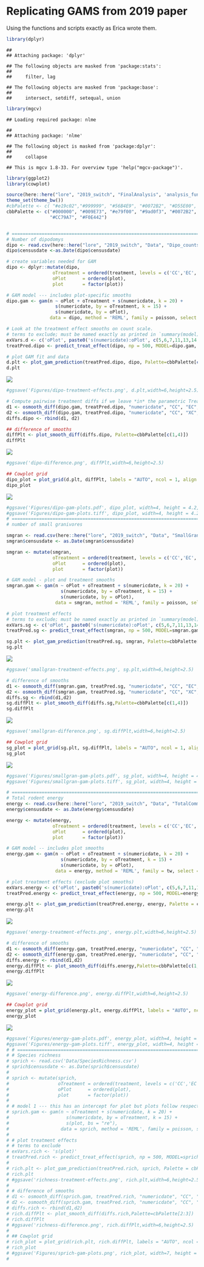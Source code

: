Replicating GAMS from 2019 paper
================

Using the functions and scripts exactly as Erica wrote them.

``` r
library(dplyr)
```

    ## 
    ## Attaching package: 'dplyr'

    ## The following objects are masked from 'package:stats':
    ## 
    ##     filter, lag

    ## The following objects are masked from 'package:base':
    ## 
    ##     intersect, setdiff, setequal, union

``` r
library(mgcv)
```

    ## Loading required package: nlme

    ## 
    ## Attaching package: 'nlme'

    ## The following object is masked from 'package:dplyr':
    ## 
    ##     collapse

    ## This is mgcv 1.8-33. For overview type 'help("mgcv-package")'.

``` r
library(ggplot2)
library(cowplot)

source(here::here("lore", "2019_switch", "FinalAnalysis", 'analysis_functions.R'))
theme_set(theme_bw())
#cbPalette <- c( "#e19c02","#999999", "#56B4E9", "#0072B2", "#D55E00", "#F0E442", "#009E73", "#CC79A7")
cbbPalette <- c("#000000", "#009E73", "#e79f00", "#9ad0f3", "#0072B2", "#D55E00", 
                "#CC79A7", "#F0E442")


# ==========================================================================================
# Number of dipodomys
dipo <- read.csv(here::here("lore", "2019_switch", "Data", "Dipo_counts.csv"))
dipo$censusdate <-as.Date(dipo$censusdate)

# create variables needed for GAM
dipo <- dplyr::mutate(dipo,
                 oTreatment = ordered(treatment, levels = c('CC','EC','XC')),
                 oPlot      = ordered(plot),
                 plot       = factor(plot))

# GAM model --- includes plot-specific smooths
dipo.gam <- gam(n ~ oPlot + oTreatment + s(numericdate, k = 20) +
                  s(numericdate, by = oTreatment, k = 15) +
                  s(numericdate, by = oPlot),
                data = dipo, method = 'REML', family = poisson, select = TRUE, control = gam.control(nthreads = 4))

# Look at the treatment effect smooths on count scale. 
# terms to exclude; must be named exactly as printed in `summary(model)` output
exVars.d <- c('oPlot', paste0('s(numericdate):oPlot', c(5,6,7,11,13,14,17,18,24)))
treatPred.dipo <- predict_treat_effect(dipo, np = 500, MODEL=dipo.gam, exVars.d)

# plot GAM fit and data
d.plt <- plot_gam_prediction(treatPred.dipo, dipo, Palette=cbbPalette[c(6,1,4)], ylab='Count')
d.plt
```

![](replication_christensenfxns_files/figure-gfm/unnamed-chunk-1-1.png)<!-- -->

``` r
#ggsave('Figures/dipo-treatment-effects.png', d.plt,width=6,height=2.5)

# Compute pairwise treatment diffs if we leave *in* the parametric Treatment terms
d1 <- osmooth_diff(dipo.gam, treatPred.dipo, "numericdate", "CC", "EC", var = "oTreatment", removePara = FALSE)
d2 <- osmooth_diff(dipo.gam, treatPred.dipo, "numericdate", "CC", "XC", var = "oTreatment", removePara = FALSE)
diffs.dipo <- rbind(d1, d2)

## difference of smooths
diffPlt <- plot_smooth_diff(diffs.dipo, Palette=cbbPalette[c(1,4)])
diffPlt
```

![](replication_christensenfxns_files/figure-gfm/unnamed-chunk-1-2.png)<!-- -->

``` r
#ggsave('dipo-difference.png', diffPlt,width=6,height=2.5)

## Cowplot grid
dipo_plot = plot_grid(d.plt, diffPlt, labels = "AUTO", ncol = 1, align = 'v')
dipo_plot
```

![](replication_christensenfxns_files/figure-gfm/unnamed-chunk-1-3.png)<!-- -->

``` r
#ggsave('Figures/dipo-gam-plots.pdf', dipo_plot, width=4, height = 4.2, dpi=300)
#ggsave('Figures/dipo-gam-plots.tiff', dipo_plot, width=4, height = 4.2, dpi=300)
# =========================================================================================
# number of small granivores

smgran <- read.csv(here::here("lore", "2019_switch", "Data", "SmallGranivores.csv"))
smgran$censusdate <- as.Date(smgran$censusdate)

smgran <- mutate(smgran,
                 oTreatment = ordered(treatment, levels = c('CC','EC','XC')),
                 oPlot      = ordered(plot),
                 plot       = factor(plot))

# GAM model - plot and treatment smooths
smgran.gam <- gam(n ~ oPlot + oTreatment + s(numericdate, k = 20) +
                    s(numericdate, by = oTreatment, k = 15) +
                    s(numericdate, by = oPlot),
                  data = smgran, method = 'REML', family = poisson, select = TRUE, control = gam.control(nthreads = 4))

# plot treatment effects
# terms to exclude; must be named exactly as printed in `summary(model)` output
exVars.sg <- c('oPlot', paste0('s(numericdate):oPlot', c(5,6,7,11,13,14,17,18,24)))
treatPred.sg <- predict_treat_effect(smgran, np = 500, MODEL=smgran.gam, exVars.sg)

sg.plt <- plot_gam_prediction(treatPred.sg, smgran, Palette=cbbPalette[c(6,1,4)], ylab='Count')
sg.plt
```

![](replication_christensenfxns_files/figure-gfm/unnamed-chunk-1-4.png)<!-- -->

``` r
#ggsave('smallgran-treatment-effects.png', sg.plt,width=6,height=2.5)

# difference of smooths
d1 <- osmooth_diff(smgran.gam, treatPred.sg, "numericdate", "CC", "EC", var = "oTreatment", removePara = FALSE)
d2 <- osmooth_diff(smgran.gam, treatPred.sg, "numericdate", "CC", "XC", var = "oTreatment", removePara = FALSE)
diffs.sg <- rbind(d1,d2)
sg.diffPlt <- plot_smooth_diff(diffs.sg,Palette=cbbPalette[c(1,4)])
sg.diffPlt
```

![](replication_christensenfxns_files/figure-gfm/unnamed-chunk-1-5.png)<!-- -->

``` r
#ggsave('smallgran-difference.png', sg.diffPlt,width=6,height=2.5)

## Cowplot grid
sg_plot = plot_grid(sg.plt, sg.diffPlt, labels = "AUTO", ncol = 1, align = 'v')
sg_plot
```

![](replication_christensenfxns_files/figure-gfm/unnamed-chunk-1-6.png)<!-- -->

``` r
#ggsave('Figures/smallgran-gam-plots.pdf', sg_plot, width=4, height = 4.2, dpi=300)
#ggsave('Figures/smallgran-gam-plots.tiff', sg_plot, width=4, height = 4.2, dpi=300)

# ========================================================================================
# Total rodent energy
energy <- read.csv(here::here("lore", "2019_switch", "Data", "TotalCommunityEnergy.csv"))
energy$censusdate <- as.Date(energy$censusdate)

energy <- mutate(energy,
                 oTreatment = ordered(treatment, levels = c('CC','EC','XC')),
                 oPlot      = ordered(plot),
                 plot       = factor(plot))

# GAM model -- includes plot smooths
energy.gam <- gam(n ~ oPlot + oTreatment + s(numericdate, k = 20) +
                    s(numericdate, by = oTreatment, k = 15) +
                    s(numericdate, by = oPlot),
                  data = energy, method = 'REML', family = tw, select = TRUE)

# plot treatment effects (exclude plot smooths)
exVars.energy <- c('oPlot', paste0('s(numericdate):oPlot', c(5,6,7,11,13,14,17,18,24)))
treatPred.energy <- predict_treat_effect(energy, np = 500, MODEL=energy.gam, exVars.energy)

energy.plt <- plot_gam_prediction(treatPred.energy, energy, Palette = cbbPalette[c(6,1,4)], ylab='Metabolic Flux \n(kJ)')
energy.plt
```

![](replication_christensenfxns_files/figure-gfm/unnamed-chunk-1-7.png)<!-- -->

``` r
#ggsave('energy-treatment-effects.png', energy.plt,width=6,height=2.5)

# difference of smooths
d1 <- osmooth_diff(energy.gam, treatPred.energy, "numericdate", "CC", "EC", var = "oTreatment", removePara = FALSE)
d2 <- osmooth_diff(energy.gam, treatPred.energy, "numericdate", "CC", "XC", var = "oTreatment", removePara = FALSE)
diffs.energy <- rbind(d1,d2)
energy.diffPlt <- plot_smooth_diff(diffs.energy,Palette=cbbPalette[c(1,4)])
energy.diffPlt
```

![](replication_christensenfxns_files/figure-gfm/unnamed-chunk-1-8.png)<!-- -->

``` r
#ggsave('energy-difference.png', energy.diffPlt,width=6,height=2.5)

## Cowplot grid
energy_plot = plot_grid(energy.plt, energy.diffPlt, labels = "AUTO", ncol = 1, align = 'v')
energy_plot
```

![](replication_christensenfxns_files/figure-gfm/unnamed-chunk-1-9.png)<!-- -->

``` r
#ggsave('Figures/energy-gam-plots.pdf', energy_plot, width=4, height = 4.2, dpi=300)
#ggsave('Figures/energy-gam-plots.tiff', energy_plot, width=4, height = 4.2, dpi=300)
# # ==========================================================================================
# # Species richness
# sprich <- read.csv('Data/SpeciesRichness.csv')
# sprich$censusdate <- as.Date(sprich$censusdate)
# 
# sprich <- mutate(sprich,
#                  oTreatment = ordered(treatment, levels = c('CC','EC','XC')),
#                  oPlot      = ordered(plot),
#                  plot       = factor(plot))
# 
# # model 1 --- this has an intercept for plot but plots follow respective treatment smooth
# sprich.gam <- gam(n ~ oTreatment + s(numericdate, k = 20) +
#                     s(numericdate, by = oTreatment, k = 15) +
#                     s(plot, bs = "re"),
#                   data = sprich, method = 'REML', family = poisson, select = TRUE, control = gam.control(nthreads = 4))
# 
# # plot treatment effects
# # terms to exclude
# exVars.rich <- 's(plot)'
# treatPred.rich <- predict_treat_effect(sprich, np = 500, MODEL=sprich.gam, exVars.rich)
# 
# rich.plt <- plot_gam_prediction(treatPred.rich, sprich, Palette = cbPalette[1:3], ylab='# species')
# rich.plt
# #ggsave('richness-treatment-effects.png', rich.plt,width=6,height=2.5)
# 
# # difference of smooths
# d1 <- osmooth_diff(sprich.gam, treatPred.rich, "numericdate", "CC", "EC", var = "oTreatment", removePara = FALSE)
# d2 <- osmooth_diff(sprich.gam, treatPred.rich, "numericdate", "CC", "XC", var = "oTreatment", removePara = FALSE)
# diffs.rich <- rbind(d1,d2)
# rich.diffPlt <- plot_smooth_diff(diffs.rich,Palette=cbPalette[2:3])
# rich.diffPlt
# #ggsave('richness-difference.png', rich.diffPlt,width=6,height=2.5)
# 
# ## Cowplot grid
# rich_plot = plot_grid(rich.plt, rich.diffPlt, labels = "AUTO", ncol = 1, align = 'v')
# rich_plot
# #ggsave('Figures/sprich-gam-plots.png', rich_plot, width=7, height = 5)
# 
```

